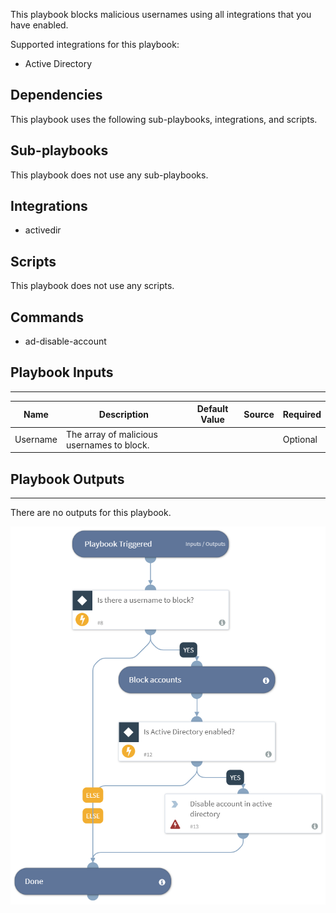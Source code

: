 This playbook blocks malicious usernames using all integrations that you have enabled.

Supported integrations for this playbook:
* Active Directory

## Dependencies
This playbook uses the following sub-playbooks, integrations, and scripts.

## Sub-playbooks
This playbook does not use any sub-playbooks.

## Integrations
* activedir

## Scripts
This playbook does not use any scripts.

## Commands
* ad-disable-account

## Playbook Inputs
---

| **Name** | **Description** | **Default Value** | **Source** | **Required** |
| --- | --- | --- | --- | --- |
| Username | The array of malicious usernames to block. |  |  | Optional |

## Playbook Outputs
---
There are no outputs for this playbook.

![Block_Account_Generic](https://github.com/ElazarK/content-docs/blob/master/images/playbooks/Block_Account_Generic.png)
